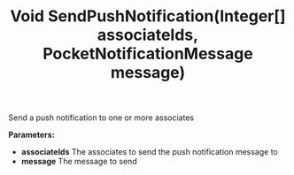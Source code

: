 ﻿---
uid: crmscript_ref_NSPocketAgent_SendPushNotification
title: Void SendPushNotification(Integer[] associateIds, PocketNotificationMessage message)
intellisense: NSPocketAgent.SendPushNotification
keywords: NSPocketAgent, SendPushNotification
so.topic: reference
---

Send a push notification to one or more associates

**Parameters:**
 - **associateIds** The associates to send the push notification message to
 - **message** The message to send
